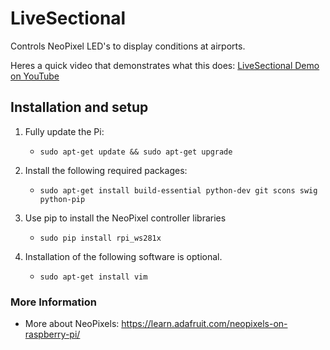 # LiveSectional

Controls NeoPixel LED's to display conditions at airports.

Heres a quick video that demonstrates what this does: [LiveSectional Demo on YouTube](https://www.youtube.com/watch?v=QGhew5iJEAY)

## Installation and setup

1. Fully update the Pi:
    * `sudo apt-get update && sudo apt-get upgrade`

2. Install the following required packages:
    * `sudo apt-get install build-essential python-dev git scons swig python-pip`

3. Use pip to install the NeoPixel controller libraries
    * `sudo pip install rpi_ws281x`

4. Installation of the following software is optional.
    * `sudo apt-get install vim`

### More Information

* More about NeoPixels: <https://learn.adafruit.com/neopixels-on-raspberry-pi/>
